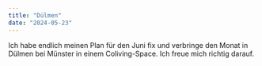 ```yaml
---
title: "Dülmen"
date: "2024-05-23"
---
```


Ich habe endlich meinen Plan für den Juni fix und verbringe den Monat in Dülmen bei Münster in einem Coliving-Space. Ich freue mich richtig darauf.
